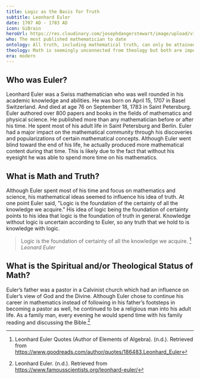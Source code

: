 ```yaml
---
title: Logic as the Basis for Truth
subtitle: Leonhard Euler
date: 1707 AD - 1783 AD
icon: GiBrain
heroUrl: https://res.cloudinary.com/josephdangerstewart/image/upload/v1557335100/god-and-math/euler.jpg
who: The most published mathematician to date
ontology: All truth, including mathematical truth, can only be attained through logic
theology: Math is seemingly unconnected from theology but both are important
era: modern
---
```


## Who was Euler?

Leonhard Euler was a Swiss mathematician who was well rounded in his academic knowledge and abilities. He was born on April 15, 1707 in Basel Switzerland. And died at age 76 on September 18, 1783 in Saint Petersburg. Euler authored over 800 papers and books in the fields of mathematics and physical science. He published more than any mathematician before or after his time. He spent most of his adult life in Saint Petersburg and Berlin. Euler had a major impact on the mathematical community through his discoveries and popularizations of certain mathematical concepts. Although Euler went blind toward the end of his life, he actually produced more mathematical content during that time. This is likely due to the fact that without his eyesight he was able to spend more time on his mathematics.

## What is Math and Truth?

Although Euler spent most of his time and focus on mathematics and science, his mathematical ideas seemed to influence his idea of truth. At one point Euler said, "Logic is the foundation of the certainty of all the knowledge we acquire." His idea of logic being the foundation of certainty points to his idea that logic is the foundation of truth in general. Knowledge without logic is uncertain according to Euler, so any truth that we hold to is knowledge with logic.

> Logic is the foundation of certainty of all the knowledge we acquire. [^1]
_Leonard Euler_

## What is the Spiritual and/or Theological Status of Math?

Euler’s father was a pastor in a Calvinist church which had an influence on Euler’s view of God and the Divine. Although Euler chose to continue his career in mathematics instead of following in his father’s footsteps in becoming a pastor as well, he continued to be a religious man into his adult life. As a family man, every evening he would spend time with his family reading and discussing the Bible.[^2]

[^1]: Leonhard Euler Quotes (Author of Elements of Algebra). (n.d.). Retrieved from https://www.goodreads.com/author/quotes/186483.Leonhard_Euler
[^2]: Leonhard Euler. (n.d.). Retrieved from https://www.famousscientists.org/leonhard-euler/

